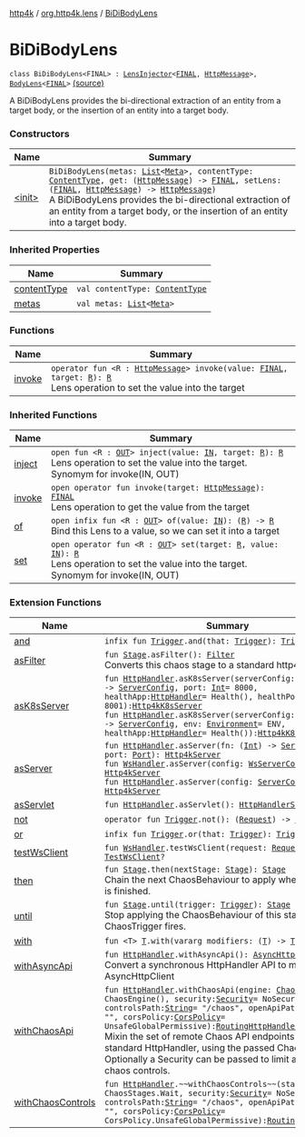 [http4k](../../index.md) / [org.http4k.lens](../index.md) / [BiDiBodyLens](./index.md)

# BiDiBodyLens

`class BiDiBodyLens<FINAL> : `[`LensInjector`](../-lens-injector/index.md)`<`[`FINAL`](index.md#FINAL)`, `[`HttpMessage`](../../org.http4k.core/-http-message/index.md)`>, `[`BodyLens`](../-body-lens/index.md)`<`[`FINAL`](index.md#FINAL)`>` [(source)](https://github.com/http4k/http4k/blob/master/http4k-core/src/main/kotlin/org/http4k/lens/body.kt#L31)

A BiDiBodyLens provides the bi-directional extraction of an entity from a target body, or the insertion of an entity
into a target body.

### Constructors

| Name | Summary |
|---|---|
| [&lt;init&gt;](-init-.md) | `BiDiBodyLens(metas: `[`List`](https://kotlinlang.org/api/latest/jvm/stdlib/kotlin.collections/-list/index.html)`<`[`Meta`](../-meta/index.md)`>, contentType: `[`ContentType`](../../org.http4k.core/-content-type/index.md)`, get: (`[`HttpMessage`](../../org.http4k.core/-http-message/index.md)`) -> `[`FINAL`](index.md#FINAL)`, setLens: (`[`FINAL`](index.md#FINAL)`, `[`HttpMessage`](../../org.http4k.core/-http-message/index.md)`) -> `[`HttpMessage`](../../org.http4k.core/-http-message/index.md)`)`<br>A BiDiBodyLens provides the bi-directional extraction of an entity from a target body, or the insertion of an entity into a target body. |

### Inherited Properties

| Name | Summary |
|---|---|
| [contentType](../-body-lens/content-type.md) | `val contentType: `[`ContentType`](../../org.http4k.core/-content-type/index.md) |
| [metas](../-body-lens/metas.md) | `val metas: `[`List`](https://kotlinlang.org/api/latest/jvm/stdlib/kotlin.collections/-list/index.html)`<`[`Meta`](../-meta/index.md)`>` |

### Functions

| Name | Summary |
|---|---|
| [invoke](invoke.md) | `operator fun <R : `[`HttpMessage`](../../org.http4k.core/-http-message/index.md)`> invoke(value: `[`FINAL`](index.md#FINAL)`, target: `[`R`](invoke.md#R)`): `[`R`](invoke.md#R)<br>Lens operation to set the value into the target |

### Inherited Functions

| Name | Summary |
|---|---|
| [inject](../-lens-injector/inject.md) | `open fun <R : `[`OUT`](../-lens-injector/index.md#OUT)`> inject(value: `[`IN`](../-lens-injector/index.md#IN)`, target: `[`R`](../-lens-injector/inject.md#R)`): `[`R`](../-lens-injector/inject.md#R)<br>Lens operation to set the value into the target. Synomym for invoke(IN, OUT) |
| [invoke](../-body-lens/invoke.md) | `open operator fun invoke(target: `[`HttpMessage`](../../org.http4k.core/-http-message/index.md)`): `[`FINAL`](../-body-lens/index.md#FINAL)<br>Lens operation to get the value from the target |
| [of](../-lens-injector/of.md) | `open infix fun <R : `[`OUT`](../-lens-injector/index.md#OUT)`> of(value: `[`IN`](../-lens-injector/index.md#IN)`): (`[`R`](../-lens-injector/of.md#R)`) -> `[`R`](../-lens-injector/of.md#R)<br>Bind this Lens to a value, so we can set it into a target |
| [set](../-lens-injector/set.md) | `open operator fun <R : `[`OUT`](../-lens-injector/index.md#OUT)`> set(target: `[`R`](../-lens-injector/set.md#R)`, value: `[`IN`](../-lens-injector/index.md#IN)`): `[`R`](../-lens-injector/set.md#R)<br>Lens operation to set the value into the target. Synomym for invoke(IN, OUT) |

### Extension Functions

| Name | Summary |
|---|---|
| [and](../../org.http4k.chaos/kotlin.-function1/and.md) | `infix fun `[`Trigger`](../../org.http4k.chaos/-trigger.md)`.and(that: `[`Trigger`](../../org.http4k.chaos/-trigger.md)`): `[`Trigger`](../../org.http4k.chaos/-trigger.md) |
| [asFilter](../../org.http4k.chaos/kotlin.-function1/as-filter.md) | `fun `[`Stage`](../../org.http4k.chaos/-stage.md)`.asFilter(): `[`Filter`](../../org.http4k.core/-filter/index.md)<br>Converts this chaos stage to a standard http4k Filter. |
| [asK8sServer](../../org.http4k.cloudnative/kotlin.-function1/as-k8s-server.md) | `fun `[`HttpHandler`](../../org.http4k.core/-http-handler.md)`.asK8sServer(serverConfig: (port: `[`Int`](https://kotlinlang.org/api/latest/jvm/stdlib/kotlin/-int/index.html)`) -> `[`ServerConfig`](../../org.http4k.server/-server-config/index.md)`, port: `[`Int`](https://kotlinlang.org/api/latest/jvm/stdlib/kotlin/-int/index.html)` = 8000, healthApp: `[`HttpHandler`](../../org.http4k.core/-http-handler.md)` = Health(), healthPort: `[`Int`](https://kotlinlang.org/api/latest/jvm/stdlib/kotlin/-int/index.html)` = 8001): `[`Http4kK8sServer`](../../org.http4k.cloudnative/-http4k-k8s-server/index.md)<br>`fun `[`HttpHandler`](../../org.http4k.core/-http-handler.md)`.asK8sServer(serverConfig: (port: `[`Int`](https://kotlinlang.org/api/latest/jvm/stdlib/kotlin/-int/index.html)`) -> `[`ServerConfig`](../../org.http4k.server/-server-config/index.md)`, env: `[`Environment`](../../org.http4k.cloudnative.env/-environment/index.md)` = ENV, healthApp: `[`HttpHandler`](../../org.http4k.core/-http-handler.md)` = Health()): `[`Http4kK8sServer`](../../org.http4k.cloudnative/-http4k-k8s-server/index.md) |
| [asServer](../../org.http4k.server/kotlin.-function1/as-server.md) | `fun `[`HttpHandler`](../../org.http4k.core/-http-handler.md)`.asServer(fn: (`[`Int`](https://kotlinlang.org/api/latest/jvm/stdlib/kotlin/-int/index.html)`) -> `[`ServerConfig`](../../org.http4k.server/-server-config/index.md)`, port: `[`Port`](../../org.http4k.cloudnative.env/-port/index.md)`): `[`Http4kServer`](../../org.http4k.server/-http4k-server/index.md)<br>`fun `[`WsHandler`](../../org.http4k.websocket/-ws-handler.md)`.asServer(config: `[`WsServerConfig`](../../org.http4k.server/-ws-server-config/index.md)`): `[`Http4kServer`](../../org.http4k.server/-http4k-server/index.md)<br>`fun `[`HttpHandler`](../../org.http4k.core/-http-handler.md)`.asServer(config: `[`ServerConfig`](../../org.http4k.server/-server-config/index.md)`): `[`Http4kServer`](../../org.http4k.server/-http4k-server/index.md) |
| [asServlet](../../org.http4k.servlet/kotlin.-function1/as-servlet.md) | `fun `[`HttpHandler`](../../org.http4k.core/-http-handler.md)`.asServlet(): `[`HttpHandlerServlet`](../../org.http4k.servlet/-http-handler-servlet/index.md) |
| [not](../../org.http4k.chaos/kotlin.-function1/not.md) | `operator fun `[`Trigger`](../../org.http4k.chaos/-trigger.md)`.not(): (`[`Request`](../../org.http4k.core/-request/index.md)`) -> `[`Boolean`](https://kotlinlang.org/api/latest/jvm/stdlib/kotlin/-boolean/index.html) |
| [or](../../org.http4k.chaos/kotlin.-function1/or.md) | `infix fun `[`Trigger`](../../org.http4k.chaos/-trigger.md)`.or(that: `[`Trigger`](../../org.http4k.chaos/-trigger.md)`): `[`Trigger`](../../org.http4k.chaos/-trigger.md) |
| [testWsClient](../../org.http4k.testing/kotlin.-function1/test-ws-client.md) | `fun `[`WsHandler`](../../org.http4k.websocket/-ws-handler.md)`.testWsClient(request: `[`Request`](../../org.http4k.core/-request/index.md)`): `[`TestWsClient`](../../org.http4k.testing/-test-ws-client/index.md)`?` |
| [then](../../org.http4k.chaos/kotlin.-function1/then.md) | `fun `[`Stage`](../../org.http4k.chaos/-stage.md)`.then(nextStage: `[`Stage`](../../org.http4k.chaos/-stage.md)`): `[`Stage`](../../org.http4k.chaos/-stage.md)<br>Chain the next ChaosBehaviour to apply when this stage is finished. |
| [until](../../org.http4k.chaos/kotlin.-function1/until.md) | `fun `[`Stage`](../../org.http4k.chaos/-stage.md)`.until(trigger: `[`Trigger`](../../org.http4k.chaos/-trigger.md)`): `[`Stage`](../../org.http4k.chaos/-stage.md)<br>Stop applying the ChaosBehaviour of this stage when the ChaosTrigger fires. |
| [with](../../org.http4k.core/with.md) | `fun <T> `[`T`](../../org.http4k.core/with.md#T)`.with(vararg modifiers: (`[`T`](../../org.http4k.core/with.md#T)`) -> `[`T`](../../org.http4k.core/with.md#T)`): `[`T`](../../org.http4k.core/with.md#T) |
| [withAsyncApi](../../org.http4k.client/kotlin.-function1/with-async-api.md) | `fun `[`HttpHandler`](../../org.http4k.core/-http-handler.md)`.withAsyncApi(): `[`AsyncHttpClient`](../../org.http4k.client/-async-http-client/index.md)<br>Convert a synchronous HttpHandler API to mimic AsyncHttpClient |
| [withChaosApi](../../org.http4k.chaos/kotlin.-function1/with-chaos-api.md) | `fun `[`HttpHandler`](../../org.http4k.core/-http-handler.md)`.withChaosApi(engine: `[`ChaosEngine`](../../org.http4k.chaos/-chaos-engine/index.md)` = ChaosEngine(), security: `[`Security`](../../org.http4k.contract.security/-security/index.md)` = NoSecurity, controlsPath: `[`String`](https://kotlinlang.org/api/latest/jvm/stdlib/kotlin/-string/index.html)` = "/chaos", openApiPath: `[`String`](https://kotlinlang.org/api/latest/jvm/stdlib/kotlin/-string/index.html)` = "", corsPolicy: `[`CorsPolicy`](../../org.http4k.filter/-cors-policy/index.md)` = UnsafeGlobalPermissive): `[`RoutingHttpHandler`](../../org.http4k.routing/-routing-http-handler/index.md)<br>Mixin the set of remote Chaos API endpoints to a standard HttpHandler, using the passed ChaosStage. Optionally a Security can be passed to limit access to the chaos controls. |
| [withChaosControls](../../org.http4k.chaos/kotlin.-function1/with-chaos-controls.md) | `fun `[`HttpHandler`](../../org.http4k.core/-http-handler.md)`.~~withChaosControls~~(stage: `[`Stage`](../../org.http4k.chaos/-stage.md)` = ChaosStages.Wait, security: `[`Security`](../../org.http4k.contract.security/-security/index.md)` = NoSecurity, controlsPath: `[`String`](https://kotlinlang.org/api/latest/jvm/stdlib/kotlin/-string/index.html)` = "/chaos", openApiPath: `[`String`](https://kotlinlang.org/api/latest/jvm/stdlib/kotlin/-string/index.html)` = "", corsPolicy: `[`CorsPolicy`](../../org.http4k.filter/-cors-policy/index.md)` = CorsPolicy.UnsafeGlobalPermissive): `[`RoutingHttpHandler`](../../org.http4k.routing/-routing-http-handler/index.md) |
